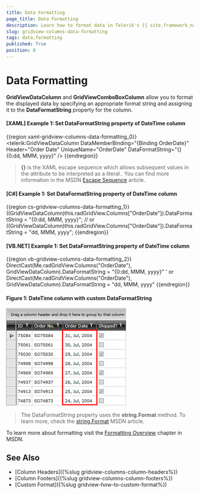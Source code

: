 ```yaml
---
title: Data Formatting
page_title: Data Formatting
description: Learn how to format data in Telerik's {{ site.framework_name }} DataGrid by specifying an appropriate format string and assigning it to the DataFormatString property.
slug: gridview-columns-data-formatting
tags: data,formatting
published: True
position: 8
---
```


# Data Formatting

__GridViewDataColumn__ and __GridViewComboBoxColumn__ allow you to format the displayed data by specifying an appropriate format string and assigning it to the __DataFormatString__ property for the column.

#### __[XAML] Example 1: Set DataFormatString property of DateTime column__

{{region xaml-gridview-columns-data-formatting_0}}
	<telerik:GridViewDataColumn DataMemberBinding="{Binding OrderDate}"
	                Header="Order Date"
	                UniqueName="OrderDate"
	                DataFormatString="{} {0:dd, MMM, yyyy}" />
{{endregion}}

>__{}__ is the XAML escape sequence which allows subsequent values in the attribute to be interpreted as a literal.. You can find more information in the MSDN [Escape Sequence](http://msdn.microsoft.com/en-us/library/ms744986.aspx) article.

#### __[C#] Example 1: Set DataFormatString property of DateTime column__

{{region cs-gridview-columns-data-formatting_1}}
	((GridViewDataColumn)this.radGridView.Columns["OrderDate"]).DataFormatString = "{0:dd, MMM, yyyy}";
	// or
	((GridViewDataColumn)this.radGridView.Columns["OrderDate"]).DataFormatString = "dd, MMM, yyyy";
{{endregion}}

#### __[VB.NET] Example 1: Set DataFormatString property of DateTime column__

{{region vb-gridview-columns-data-formatting_2}}
	DirectCast(Me.radGridView.Columns("OrderDate"), GridViewDataColumn).DataFormatString = "{0:dd, MMM, yyyy}"
	' or
	DirectCast(Me.radGridView.Columns("OrderDate"), GridViewDataColumn).DataFormatString = "dd, MMM, yyyy"
{{endregion}}

#### __Figure 1: DateTime column with custom DataFormatString__

![DateTime column with custom DataFormatString](images/RadGridView_DataFormatting_1.png)

>The DataFormatString property uses the __string.Format__ method. To learn more, check the [string.Format](http://msdn.microsoft.com/en-us/library/system.string.format.aspx) MSDN article.

To learn more about formatting visit the [Formatting Overview](http://msdn.microsoft.com/en-us/library/26etazsy.aspx) chapter in MSDN.

## See Also

 * [Column Headers]({%slug gridview-columns-column-headers%})
 * [Column Footers]({%slug gridview-columns-column-footers%})
 * [Custom Format]({%slug gridview-how-to-custom-format%})
